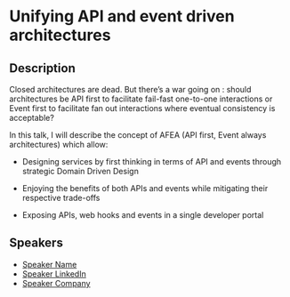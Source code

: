 # Unifying API and event driven architectures

## Description

Closed architectures are dead. But there’s a war going on : should architectures be API first to facilitate fail-fast one-to-one interactions or Event first to facilitate fan out interactions where eventual consistency is acceptable?
In this talk, I will describe the concept of AFEA (API first, Event always architectures) which allow:
- Designing services by first thinking in terms of API and events through strategic Domain Driven Design
- Enjoying the benefits of both APIs and events while mitigating their respective trade-offs
- Exposing APIs, web hooks and events in a single developer portal

## Speakers

- [Speaker Name](https://x.com/speaker_x_handle)
- [Speaker LinkedIn](https://linkedin.com/in/speaker_linkedin_handle)
- [Speaker Company](https://speaker_company_url)
